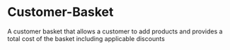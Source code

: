 # Customer-Basket
A customer basket that allows a customer to add products and provides a total cost of the basket including applicable discounts
